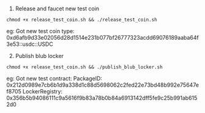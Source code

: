 #

1. Release and faucet new test coin
```
chmod +x release_test_coin.sh && ./release_test_coin.sh 
```
eg: Got new test coin type: 0xd6afb9d33e02056d28d1514e231b077bf26777323acdd69076189aaba64f3e53::usdc::USDC

2. Publish blub locker
```
chmod +x release_test_coin.sh && ./publish_blub_locker.sh 
```
eg: Got new test contract:
PackageID: 0x212d0989e7cb6b1d9a338d1c88d5698062c2fed22e73bd48b992e75647ef8705
LockerRegistry: 0x356b5b94086111c9a5616f9b83a78b0b84a6913142dff5fe9c25b991ab6152d0
